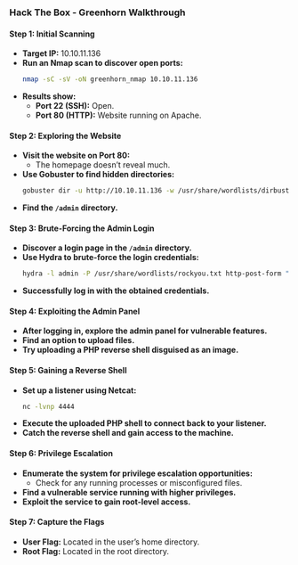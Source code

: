 ### Hack The Box - Greenhorn Walkthrough

#### Step 1: Initial Scanning
- **Target IP:** 10.10.11.136
- **Run an Nmap scan to discover open ports:**
  ```bash
  nmap -sC -sV -oN greenhorn_nmap 10.10.11.136
  ```
- **Results show:**
  - **Port 22 (SSH):** Open.
  - **Port 80 (HTTP):** Website running on Apache.

#### Step 2: Exploring the Website
- **Visit the website on Port 80:**
  - The homepage doesn’t reveal much.
- **Use Gobuster to find hidden directories:**
  ```bash
  gobuster dir -u http://10.10.11.136 -w /usr/share/wordlists/dirbuster/directory-list-2.3-medium.txt
  ```
- **Find the `/admin` directory.**

#### Step 3: Brute-Forcing the Admin Login
- **Discover a login page in the `/admin` directory.**
- **Use Hydra to brute-force the login credentials:**
  ```bash
  hydra -l admin -P /usr/share/wordlists/rockyou.txt http-post-form "/admin/login.php:user=^USER^&pass=^PASS^:Incorrect password"
  ```
- **Successfully log in with the obtained credentials.**

#### Step 4: Exploiting the Admin Panel
- **After logging in, explore the admin panel for vulnerable features.**
- **Find an option to upload files.**
- **Try uploading a PHP reverse shell disguised as an image.**

#### Step 5: Gaining a Reverse Shell
- **Set up a listener using Netcat:**
  ```bash
  nc -lvnp 4444
  ```
- **Execute the uploaded PHP shell to connect back to your listener.**
- **Catch the reverse shell and gain access to the machine.**

#### Step 6: Privilege Escalation
- **Enumerate the system for privilege escalation opportunities:**
  - Check for any running processes or misconfigured files.
- **Find a vulnerable service running with higher privileges.**
- **Exploit the service to gain root-level access.**

#### Step 7: Capture the Flags
- **User Flag:** Located in the user’s home directory.
- **Root Flag:** Located in the root directory.
